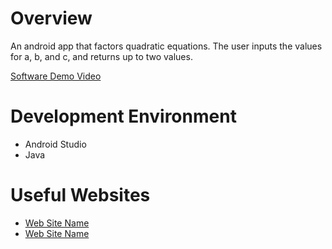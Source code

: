 # Overview
 
An android app that factors quadratic equations. The user inputs the values for a, b, and c, and returns up to two values.

[Software Demo Video](http://youtube.link.goes.here)

# Development Environment

* Android Studio
* Java

# Useful Websites

* [Web Site Name](http://url.link.goes.here)
* [Web Site Name](http://url.link.goes.here)